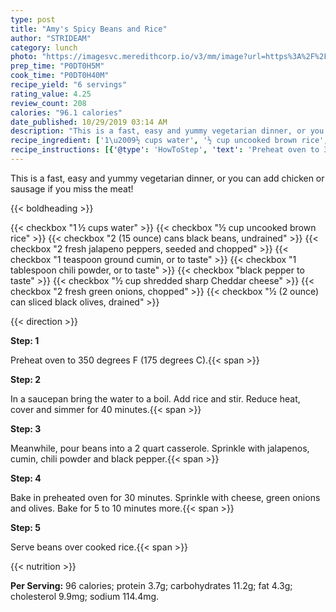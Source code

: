 ```yaml
---
type: post
title: "Amy's Spicy Beans and Rice"
author: "STRIDEAM"
category: lunch
photo: "https://imagesvc.meredithcorp.io/v3/mm/image?url=https%3A%2F%2Fimages.media-allrecipes.com%2Fuserphotos%2F4082191.jpg"
prep_time: "P0DT0H5M"
cook_time: "P0DT0H40M"
recipe_yield: "6 servings"
rating_value: 4.25
review_count: 208
calories: "96.1 calories"
date_published: 10/29/2019 03:14 AM
description: "This is a fast, easy and yummy vegetarian dinner, or you can add chicken or sausage if you miss the meat!"
recipe_ingredient: ['1\u2009½ cups water', '½ cup uncooked brown rice', '2 (15 ounce) cans black beans, undrained', '2 fresh jalapeno peppers, seeded and chopped', '1 teaspoon ground cumin, or to taste', '1 tablespoon chili powder, or to taste', 'black pepper to taste', '½ cup shredded sharp Cheddar cheese', '2 fresh green onions, chopped', '½ (2 ounce) can sliced black olives, drained']
recipe_instructions: [{'@type': 'HowToStep', 'text': 'Preheat oven to 350 degrees F (175 degrees C).\n'}, {'@type': 'HowToStep', 'text': 'In a saucepan bring  the water to a boil. Add rice and stir. Reduce heat, cover and simmer for 40 minutes.\n'}, {'@type': 'HowToStep', 'text': 'Meanwhile, pour beans into a 2 quart casserole.  Sprinkle with jalapenos, cumin, chili powder and black pepper.\n'}, {'@type': 'HowToStep', 'text': 'Bake in preheated oven for 30 minutes.  Sprinkle with cheese, green onions and olives.  Bake for 5 to 10 minutes more.\n'}, {'@type': 'HowToStep', 'text': 'Serve beans over cooked rice.\n'}]
---
```


This is a fast, easy and yummy vegetarian dinner, or you can add chicken or sausage if you miss the meat! 

{{< boldheading >}}

{{< checkbox "1 ½ cups water" >}}
{{< checkbox "½ cup uncooked brown rice" >}}
{{< checkbox "2 (15 ounce) cans black beans, undrained" >}}
{{< checkbox "2  fresh jalapeno peppers, seeded and chopped" >}}
{{< checkbox "1 teaspoon ground cumin, or to taste" >}}
{{< checkbox "1 tablespoon chili powder, or to taste" >}}
{{< checkbox "black pepper to taste" >}}
{{< checkbox "½ cup shredded sharp Cheddar cheese" >}}
{{< checkbox "2  fresh green onions, chopped" >}}
{{< checkbox "½ (2 ounce) can sliced black olives, drained" >}}


{{< direction >}}

**Step: 1**

Preheat oven to 350 degrees F (175 degrees C).{{< span >}}

**Step: 2**

In a saucepan bring  the water to a boil. Add rice and stir. Reduce heat, cover and simmer for 40 minutes.{{< span >}}

**Step: 3**

Meanwhile, pour beans into a 2 quart casserole.  Sprinkle with jalapenos, cumin, chili powder and black pepper.{{< span >}}

**Step: 4**

Bake in preheated oven for 30 minutes.  Sprinkle with cheese, green onions and olives.  Bake for 5 to 10 minutes more.{{< span >}}

**Step: 5**

Serve beans over cooked rice.{{< span >}}

{{< nutrition >}}

**Per Serving:** 96 calories; protein 3.7g; carbohydrates 11.2g; fat 4.3g; cholesterol 9.9mg; sodium 114.4mg.